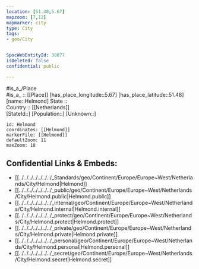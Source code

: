 ```yaml
---
location: [51.48,5.67] 
mapzoom: [7,12] 
mapmarker: city 
type: City
tags:
- geo/City


SpocWebEntityId: 30877
isDeleted: false
confidential: public

---
```

#is_a_/Place  
#is_a_ :: [[Place]] 
[has_place_longitude::5.67] 
[has_place_latitude::51.48] 
[name::Helmond] 
State ::  
Country :: [[Netherlands]]  
[StateId::] 
[Population::] 
[Unknown::] 


```leaflet
id: Helmond
coordinates: [[Helmond]] 
markerFile: [[Helmond]] 
defaultZoom: 11 
maxZoom: 18
```


## Confidential Links & Embeds: 
- [[../../../../../../../_Standards/geo/Continent/Europe/Europe~West/Netherlands/City/Helmond|Helmond]] 
- [[../../../../../../../_public/geo/Continent/Europe/Europe~West/Netherlands/City/Helmond.public|Helmond.public]] 
- [[../../../../../../../_internal/geo/Continent/Europe/Europe~West/Netherlands/City/Helmond.internal|Helmond.internal]] 
- [[../../../../../../../_protect/geo/Continent/Europe/Europe~West/Netherlands/City/Helmond.protect|Helmond.protect]] 
- [[../../../../../../../_private/geo/Continent/Europe/Europe~West/Netherlands/City/Helmond.private|Helmond.private]] 
- [[../../../../../../../_personal/geo/Continent/Europe/Europe~West/Netherlands/City/Helmond.personal|Helmond.personal]] 
- [[../../../../../../../_secret/geo/Continent/Europe/Europe~West/Netherlands/City/Helmond.secret|Helmond.secret]] 

